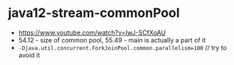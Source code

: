 # java12-stream-commonPool


* https://www.youtube.com/watch?v=IwJ-SCfXoAU
* 54.12 - size of common pool, 55.49 - main is actually a part of it
* `-Djava.util.concurrent.ForkJoinPool.common.parallelism=100` // try to avoid it